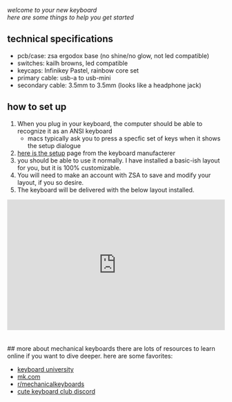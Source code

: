
*welcome to your new keyboard* <br>
*here are some things to help you get started*

## technical specifications
- pcb/case: zsa ergodox base (no shine/no glow, not led compatible)
- switches: kailh browns, led compatible
- keycaps: Infinikey Pastel, rainbow core set
- primary cable: usb-a to usb-mini
- secondary cable: 3.5mm to 3.5mm (looks like a headphone jack)

## how to set up 
1. When you plug in your keyboard, the computer should be able to recognize it as an ANSI keyboard
    - macs typically ask you to press a specfic set of keys when it shows the setup dialogue 
1. [here is the setup](https://ergodox-ez.com/pages/getting-started) page from the keyboard manufacterer
1. you should be able to use it normally.  I have installed a basic-ish layout for you, but it is 100% customizable.
1. You will need to make an account with ZSA to save and modify your layout, if you so desire.
1. The keyboard will be delivered with the below layout installed. 
<div style="padding-top: 60%; position: relative;">
	<iframe src="https://configure.zsa.io/embed/ergodox-ez/layouts/YWYKJ/latest/0" style="border: 0; height: 100%; left: 0; position: absolute; top: 0; width: 100%"></iframe>
</div>
<br>
<br>
## more about mechanical keyboards
there are lots of resources to learn online if you want to dive deeper.  here are some favorites:

- [keyboard university](https://keyboard.university/)
- [mk.com](https://mechanicalkeyboards.com/)
- [r/mechanicalkeyboards](https://www.reddit.com/r/MechanicalKeyboards/)
- [cute keyboard club discord](https://discord.gg/AkbDKjAFBc)